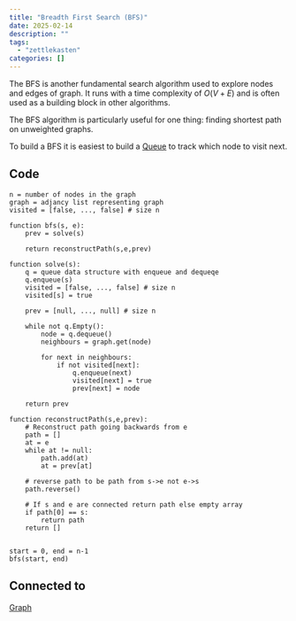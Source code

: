 ```yaml
---
title: "Breadth First Search (BFS)"
date: 2025-02-14
description: ""
tags: 
  - "zettlekasten"
categories: []
---
```


The BFS is another fundamental search algorithm used to explore nodes and edges of graph. It runs with a time complexity of $O(V+E)$ and is often used as a building block in other algorithms.

The BFS algorithm is particularly useful for one thing: finding shortest path on unweighted graphs.

To build a BFS it is easiest to build a [Queue](Queue.md) to track which node to visit next.

## Code

```pseudo
n = number of nodes in the graph
graph = adjancy list representing graph
visited = [false, ..., false] # size n

function bfs(s, e):
	prev = solve(s)

	return reconstructPath(s,e,prev)

function solve(s):
	q = queue data structure with enqueue and dequeqe
	q.enqueue(s)
	visited = [false, ..., false] # size n
	visited[s] = true

	prev = [null, ..., null] # size n

	while not q.Empty():
		node = q.dequeue()
		neighbours = graph.get(node)

		for next in neighbours:
			if not visited[next]:
				q.enqueue(next)
				visited[next] = true
				prev[next] = node
	
	return prev

function reconstructPath(s,e,prev):
	# Reconstruct path going backwards from e
	path = []
	at = e
	while at != null:
		path.add(at)
		at = prev[at]

	# reverse path to be path from s->e not e->s
	path.reverse()

	# If s and e are connected return path else empty array
	if path[0] == s:
		return path
	return []


start = 0, end = n-1
bfs(start, end)
```

## Connected to

[Graph](Graph.md)
